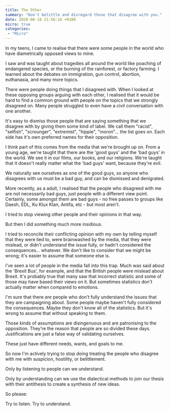 ```yaml
---
title: The Other
summary: "Don't belittle and disregard those that disagree with you."
date: 2020-06-18 21:56:16 +0100
micro: true
categories:
 - "Micro"
---
```

In my teens, I came to realise that there were some people in the world who have diametrically opposed views to mine.

I saw and was taught about tragedies all around the world like poaching of endangered species, or the burning of the rainforest, or factory farming. I learned about the debates on immigration, gun control, abortion, euthanasia, and many more topics.

There were people doing things that I disagreed with. When I looked at these opposing groups arguing with each other, I realised that it would be hard to find a common ground with people on the topics that we strongly disagreed on. Many people struggled to even have a civil conversation with one another.

It's easy to dismiss those people that are saying something that we disagree with by giving them some kind of label. We call them "racist", "selfish", "scrounger", "extremist", "hippie", "moron"... the list goes on. Each side has it's own preferred names for their opposition.

I think part of this comes from the media that we're brought up on. From a young age, we're taught that there are the 'good guys' and the 'bad guys' in the world. We see it in our films, our books, and our religions. We're taught that it doesn't really matter what the 'bad guys' want, because they're evil.

We naturally see ourselves as one of the good guys, so anyone who disagrees with us must be a bad guy, and can be dismissed and denigrated.

More recently, as a adult, I realised that the people who disagreed with me are not necessarily bad guys, just people with a different view point. Certainly, some amongst them are bad guys - no free passes to groups like Daesh, EDL, Ku Klux Klan, Antifa, etc - but most aren't.

I tried to stop viewing other people and their opinions in that way.

But then I did something much more insidious.

I tried to reconcile their conflicting opinion with my own by telling myself that they were lied to, were brainwashed by the media, that they were mislead, or didn't understand the issue fully, or hadn't considered the consequences... whatever. We don't like to consider that we might be wrong; it's easier to assume that someone else is.

I've seen a lot of people in the media fall into this trap. Much was said about the 'Brexit Bus', for example, and that the British people were mislead about Brexit. It's probably true that many saw that incorrect statistic and some of those may have based their views on it. But sometimes statistics don't actually matter when compared to emotions.

I'm sure that there *are* people who don't fully understand the issues that they are campaigning about. Some people maybe haven't fully considered the consequences. Maybe they don't know all of the statistics. But it's wrong to assume that without speaking to them.

Those kinds of assumptions are disingenuous and are patronising to the opposition. They're the reason that people are so divided these days. Justifications are just a false way of validating ourselves.

These just have different needs, wants, and goals to me.

So now I'm actively trying to stop doing treating the people who disagree with me with suspicion, hostility, or belittlement.

Only by listening to people can we understand.

Only by understanding can we use the dialectical methods to join our thesis with their antithesis to create a synthesis of new ideas.

So please:

Try to listen. Try to understand.
